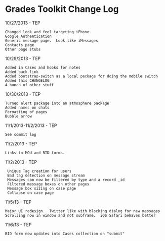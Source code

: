 Grades Toolkit Change Log
=========================


10/27/2013 - TEP
    
    Changed look and feel targeting iPhone.  
    Google Authentication
    Generic message page.  Look like iMessages
    Contacts page
    Other page stubs
    
10/29/2013 - TEP

    Added in Cases and hooks for notes
    Added back link
    Added bootstrap-switch as a local package for doing the mobile switch
    Added this CHANGELOG
    A bunch of other stuff
    

10/30/2013 - TEP
	
	Turned alert package into an atmosphere package
	Added names on chats
	Formatting of pages
	Bubble arrow
	

11/1/2013-11/2/2013 - TEP
	
	See commit log
	
	
11/2/2013 - TEP
	
	Links to MOU and BID forms.

11/2/2013 - TEP
	
	 Unique Tag creation for users
	 Bad tag detection on message stream
	 Messages can now be filtered by type and a record _id
	 Filtered message boxes on other pages
	 Message box sizing on case page
	 Collapse on case page

11/5/13 - TEP

	Major UI redesign.  Twitter like with blocking dialog for new messages
	Scrolling now in window and not subframe.  iOS Safari behaves better
	
11/6/13 - TEP

	BID form now updates into Cases collection on "submit"
	
